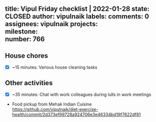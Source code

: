 title:	Vipul Friday checklist | 2022-01-28
state:	CLOSED
author:	vipulnaik
labels:	
comments:	0
assignees:	vipulnaik
projects:	
milestone:	
number:	766
--
## House chores

- [x] ~15 minutes: Various house cleaning tasks

## Other activities

- [x] ~35 minutes: Chat with work colleagues during lulls in work meetings
- Food pickup from Mehak Indian Cuisine https://github.com/vipulnaik/diet-exercise-health/commit/2d373ef99728a924706e3e46334bd19f7622df81
